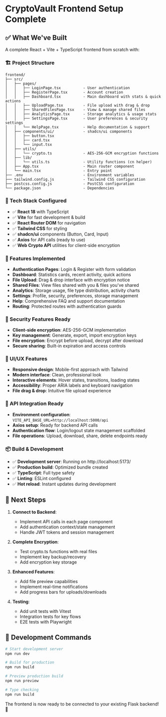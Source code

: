 # CryptoVault Frontend Setup Complete

## ✅ What We've Built

A complete React + Vite + TypeScript frontend from scratch with:

### 🏗️ Project Structure
```
frontend/
├── src/
│   ├── pages/
│   │   ├── LoginPage.tsx          - User authentication
│   │   ├── RegisterPage.tsx       - Account creation
│   │   ├── Dashboard.tsx          - Main dashboard with stats & quick actions
│   │   ├── UploadPage.tsx         - File upload with drag & drop
│   │   ├── SharedFilesPage.tsx    - View & manage shared files
│   │   ├── AnalyticsPage.tsx      - Storage analytics & usage stats
│   │   ├── SettingsPage.tsx       - User preferences & security settings
│   │   └── HelpPage.tsx           - Help documentation & support
│   ├── components/ui/             - shadcn/ui components
│   │   ├── button.tsx
│   │   ├── card.tsx
│   │   └── input.tsx
│   ├── utils/
│   │   └── crypto.ts              - AES-256-GCM encryption functions
│   ├── lib/
│   │   └── utils.ts               - Utility functions (cn helper)
│   ├── App.tsx                    - Main router component
│   └── main.tsx                   - Entry point
├── .env                           - Environment variables
├── tailwind.config.js             - Tailwind CSS configuration
├── postcss.config.js              - PostCSS configuration
└── package.json                   - Dependencies
```

### 🔧 Tech Stack Configured
- ✅ **React 18** with TypeScript
- ✅ **Vite** for fast development & build
- ✅ **React Router DOM** for navigation
- ✅ **Tailwind CSS** for styling
- ✅ **shadcn/ui** components (Button, Card, Input)
- ✅ **Axios** for API calls (ready to use)
- ✅ **Web Crypto API** utilities for client-side encryption

### 🚀 Features Implemented
- **Authentication Pages**: Login & Register with form validation
- **Dashboard**: Statistics cards, recent activity, quick actions
- **File Upload**: Drag & drop interface with encryption notice
- **Shared Files**: View files shared with you & files you've shared
- **Analytics**: Storage usage, file type distribution, activity charts
- **Settings**: Profile, security, preferences, storage management
- **Help**: Comprehensive FAQ and support documentation
- **Routing**: Protected routes with authentication guards

### 🔐 Security Features Ready
- **Client-side encryption**: AES-256-GCM implementation
- **Key management**: Generate, export, import encryption keys
- **File encryption**: Encrypt before upload, decrypt after download
- **Secure sharing**: Built-in expiration and access controls

### 🎨 UI/UX Features
- **Responsive design**: Mobile-first approach with Tailwind
- **Modern interface**: Clean, professional look
- **Interactive elements**: Hover states, transitions, loading states
- **Accessibility**: Proper ARIA labels and keyboard navigation
- **File drag & drop**: Intuitive file upload experience

### 🔌 API Integration Ready
- **Environment configuration**: `VITE_API_BASE_URL=http://localhost:5000/api`
- **Axios setup**: Ready for backend API calls
- **Authentication flow**: Login/logout state management scaffolded
- **File operations**: Upload, download, share, delete endpoints ready

### 📦 Build & Development
- ✅ **Development server**: Running on http://localhost:5173/
- ✅ **Production build**: Optimized bundle created
- ✅ **TypeScript**: Full type safety
- ✅ **Linting**: ESLint configured
- ✅ **Hot reload**: Instant updates during development

## 🎯 Next Steps

1. **Connect to Backend**:
   - Implement API calls in each page component
   - Add authentication context/state management
   - Handle JWT tokens and session management

2. **Complete Encryption**:
   - Test crypto.ts functions with real files
   - Implement key backup/recovery
   - Add encryption key storage

3. **Enhanced Features**:
   - Add file preview capabilities
   - Implement real-time notifications
   - Add progress bars for uploads/downloads

4. **Testing**:
   - Add unit tests with Vitest
   - Integration tests for key flows
   - E2E tests with Playwright

## 🚦 Development Commands

```bash
# Start development server
npm run dev

# Build for production
npm run build

# Preview production build
npm run preview

# Type checking
npm run build
```

The frontend is now ready to be connected to your existing Flask backend! 🎉
